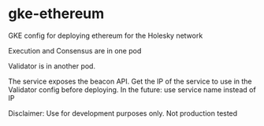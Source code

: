 # gke-ethereum
GKE config for deploying ethereum for the Holesky network

Execution and Consensus are in one pod

Validator is in another pod.

The service exposes the beacon API.  Get the IP of the service to use in the Validator config before deploying.  In the future: use service name instead of IP

Disclaimer: Use for development purposes only.  Not production tested


